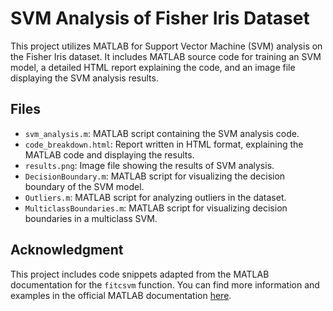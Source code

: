 # SVM Analysis of Fisher Iris Dataset

This project utilizes MATLAB for Support Vector Machine (SVM) analysis on the Fisher Iris dataset. It includes MATLAB source code for training an SVM model, a detailed HTML report explaining the code, and an image file displaying the SVM analysis results.

## Files

- `svm_analysis.m`: MATLAB script containing the SVM analysis code.
- `code_breakdown.html`: Report written in HTML format, explaining the MATLAB code and displaying the results.
- `results.png`: Image file showing the results of SVM analysis.
- `DecisionBoundary.m`: MATLAB script for visualizing the decision boundary of the SVM model.
- `Outliers.m`: MATLAB script for analyzing outliers in the dataset.
- `MulticlassBoundaries.m`: MATLAB script for visualizing decision boundaries in a multiclass SVM.

## Acknowledgment

This project includes code snippets adapted from the MATLAB documentation for the `fitcsvm` function. You can find more information and examples in the official MATLAB documentation [here](https://www.mathworks.com/help/stats/fitcsvm.html).
